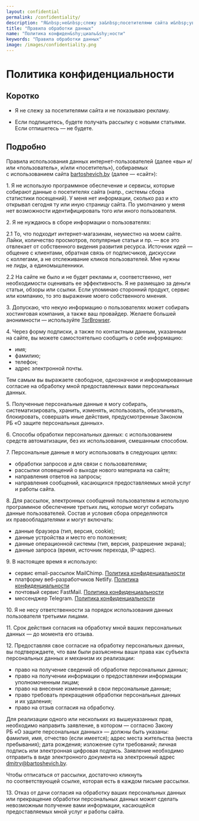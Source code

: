 ```yaml
---
layout: confidential
permalink: /confidentiality/
description: "Я&nbsp;не&nbsp;слежу за&nbsp;посетителями сайта и&nbsp;уважаю личное пространство."
title: "Правила обработки данных"
name: "Политика конфиден&shy;циаль&shy;ности"
keywords: "Правила обработки данных"
image: /images/confidentiality.png
---
```




 <div class="intro"><h1 class="inline bold mb-l">Политика конфиден&shy;циаль&shy;ности</h1></div>

<section class="full-bleed  row-gap--m">
<h2 class=" h1 bold" >Коротко</h2>
<ul>
<li class="list-li"> <p>Я&nbsp;не&nbsp;слежу за&nbsp;посетителями сайта и&nbsp;не&nbsp;показываю рекламу. </p></li>
<li class="list-li"> <p>Если подпишетесь, будете получать рассылку с&nbsp;новыми статьями. Если отпишетесь&nbsp;— не&nbsp;будете.</p> </li>
</ul>
</section>

<section class="row-gap--m mt-m">
<h2 class=" h1 bold">Подробно </h2>
<p>Правила использования данных интернет-пользователей (далее «вы» и/или «пользователь», и/или «посетитель»), собираемых с&nbsp;использованием сайта <a class="link" href="https://bartoshevich.by/"> bartoshevich.by</a> (далее&nbsp;— «сайт»):</p>
<p> 1.&nbsp;Я&nbsp;не&nbsp;использую программное обеспечение и&nbsp;сервисы, которые собирают данные о&nbsp;посетителях сайта (напр., системы сбора статистики посещений). У&nbsp;меня нет информации, сколько раз и&nbsp;кто открывал сегодня ту&nbsp;или иную страницу сайта. По&nbsp;умолчанию у&nbsp;меня нет возможности идентифицировать того или иного пользователя. </p>
<p> 2.&nbsp;Я&nbsp;не&nbsp;нуждаюсь в&nbsp;сборе информации о&nbsp;пользователях: </p>
<p> 2.1&nbsp;То, что подходит интернет-магазинам, неуместно на&nbsp;моем сайте. Лайки, количество просмотров, популярные статьи и&nbsp;пр. —&nbsp;все это отвлекает от&nbsp;собственного видения развития ресурса. Источник идей&nbsp;— общение с&nbsp;клиентами, обратная связь от&nbsp;подписчиков, дискуссии с&nbsp;коллегами, а&nbsp;не&nbsp;отслеживание кликов пользователей. Мне нужны не&nbsp;лиды, а&nbsp;единомышленники. </p>
<p> 2.2&nbsp;На сайте не&nbsp;было и&nbsp;не&nbsp;будет рекламы&nbsp;и, соответственно, нет необходимости оценивать ее&nbsp;эффективность. Я&nbsp;не&nbsp;размещаю за&nbsp;деньги статьи, обзоры или ссылки. Если упоминаю сторонний продукт, сервис или компанию, то&nbsp;это выражение моего собственного мнения. </p>
<p> 3.&nbsp;Допускаю, что некую информацию о&nbsp;пользователях может собирать хостинговая компания, а&nbsp;также ваш провайдер. Желаете большей анонимности&nbsp;— используйте <a class="link" href="https://tor.eff.org/ru/">TorBrowser</a>. </p>
<p> 4.&nbsp;Через форму подписки, а&nbsp;также по&nbsp;контактным данным, указанным на&nbsp;сайте, вы&nbsp;можете самостоятельно сообщить о&nbsp;себе информацию: </p>
<ul>
	<li class="list-li">имя; </li>
	<li class="list-li"> фамилию;</li>
	<li class="list-li"> телефон; </li>
	<li class="list-li"> адрес электронной почты. </li>
</ul>
<p> Тем самым вы&nbsp;выражаете свободное, однозначное и&nbsp;информированные согласие на&nbsp;обработку мной предоставленных вами персональных данных. </p>
<p> 5.&nbsp;Полученные персональные данные я&nbsp;могу собирать, систематизировать, хранить, изменять, использовать, обезличивать, блокировать, совершать иные действия, предусмотренные Законом РБ&nbsp;«О&nbsp;защите персональных данных». </p>
<p> 6.&nbsp;Способы обработки персональных данных: с&nbsp;использованием средств автоматизации, без их&nbsp;использования, смешанным способом. </p>
<p> 7.&nbsp;Персональные данные я&nbsp;могу использовать в&nbsp;следующих целях: </p>
<ul>
	<li class="list-li"> обработки запросов и&nbsp;для связи с&nbsp;пользователями; </li>
	<li class="list-li"> рассылки оповещений о&nbsp;выходе нового материала на&nbsp;сайте;</li>
	<li class="list-li"> направления ответов на&nbsp;запросы;</li>
	<li class="list-li"> направления сообщений, касающихся предоставляемых мной услуг и&nbsp;работы сайта.</li>
</ul>
<p> 8.&nbsp;Для рассылок, электронных сообщений пользователям я&nbsp;использую программное обеспечение третьих лиц, которые могут собирать данные пользователей. Состав и&nbsp;условия сбора определяются их&nbsp;правообладателями и&nbsp;могут включать: </p>
<ul>
	<li class="list-li"> данные браузера (тип, версия, cookie);</li>
	<li class="list-li"> данные устройства и&nbsp;место его положения;</li>
	<li class="list-li"> данные операционной системы (тип, версия, разрешение экрана);</li>
	<li class="list-li"> данные запроса (время, источник перехода, IP-адрес).</li>
</ul>
<p> 9.&nbsp;В&nbsp;настоящее время я&nbsp;использую: </p>
<ul>
	<li class="list-li"> сервис email-рассылок MailChimp. <a class="link" href="https://www.intuit.com/privacy/statement/">Политика конфиденциальности</a></li>
	<li class="list-li"> платформу веб-разработчиков Netlify. <a class="link" href="https://www.netlify.com/privacy/">Политика конфиденциальности</a></li>
	<li class="list-li"> почтовый сервис FastMail. <a class="link" href="https://www.fastmail.com/privacy/">Политика конфиденциальности</a></li>
	<li class="list-li"> мессенджер Telegram. <a class="link" href="https://telegram.org/privacy">Политика конфиденциальности</a></li>
</ul>
<p> 10.&nbsp;Я&nbsp;не&nbsp;несу ответственности за&nbsp;порядок использования данных пользователя третьими лицами. </p>
<p> 11.&nbsp;Срок действия согласия на&nbsp;обработку мной ваших персональных данных&nbsp;— до&nbsp;момента его отзыва. </p>
<p> 12.&nbsp;Предоставляя свое согласие на&nbsp;обработку персональных данных, вы&nbsp;подтверждаете, что вам были разъяснены ваши права как субъекта персональных данных и&nbsp;механизм их&nbsp;реализации:</p>
<ul>
	<li class="list-li"> право на&nbsp;получение сведений об&nbsp;обработке персональных данных;</li>
	<li class="list-li"> право на&nbsp;получении информации о&nbsp;предоставлении информации уполномоченным лицам;</li>
	<li class="list-li">право на&nbsp;внесение изменений в&nbsp;свои персональные данные;</li>
	<li class="list-li">право требовать прекращения обработки персональных данных и&nbsp;их&nbsp;удаления;</li>
	<li class="list-li">право на&nbsp;отзыв согласия на&nbsp;обработку.</li>
</ul>
<p> Для реализации одного или нескольких из&nbsp;вышеуказанных прав, необходимо направить заявление, в&nbsp;котором&nbsp;— согласно Закону РБ&nbsp;«О&nbsp;защите персональных данных»&nbsp;— должны быть указаны: фамилия, имя, отчество (если имеется); адрес места жительства (места пребывания); дата рождения; изложение сути требований; личная подпись или электронная цифровая подпись. Заявление необходимо отправить в&nbsp;виде электронного документа на&nbsp;электронный адрес <a class="link" href="mailto:dmitry@bartoshevich.by">dmitry@bartoshevich.by</a>. </p>
<p> Чтобы отписаться от&nbsp;рассылки, достаточно кликнуть по&nbsp;соответствующей ссылке, которая есть в&nbsp;каждом письме рассылки. </p>
<p> 13.&nbsp;Отказ от&nbsp;дачи согласия на&nbsp;обработку ваших персональных данных или прекращение обработки персональных данных может сделать невозможным получение вами информации, касающейся предоставляемых мной услуг и&nbsp;работы сайта. </p>